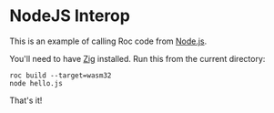 # NodeJS Interop

This is an example of calling Roc code from [Node.js](https://nodejs.org/en/).

You'll need to have [Zig](https://zig-lang.org) installed. Run this from the current directory:

```
roc build --target=wasm32
node hello.js
```

That's it!
